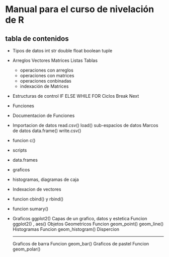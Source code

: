 # Manual para el curso de nivelación de R

## tabla de contenidos

* Tipos de datos
    int
    str
    double
    float
    boolean
    tuple
* Arreglos
    Vectores
    Matrices
    Listas
    Tablas
    - operaciones con arreglos
    - operaciones con matrices
    - operaciones conbinadas
    - indexación de Matrices
* Estructuras de control
    IF
    ELSE
    WHILE
    FOR 
    Ciclos
    Break
    Next

* Funciones
* Documentacion de Funciones
* Importacion de datos
    read.csv()
    load()
    sub-espacios de datos
    Marcos de datos
    data.frame()
    write.csv()

* funcion c()
* scripts
* data.frames
* graficos
* histogramas, diagramas de caja
* Indexacion de vectores
* funcion cbind() y rbind()
* funcion sumary()
* Graficos
    ggplot2()
    Capas de un grafico, datos y estetica
    Funcion ggplot2() , aes()
    Objetos Geometricos
    Funcion geom_point() geom_line()
    Histogramas
    Funcion geom_histogram()
    Dispercion
    **********************
    Graficos de barra
    Funcion geom_bar()
    Graficos de pastel
    Funcion geom_polar()